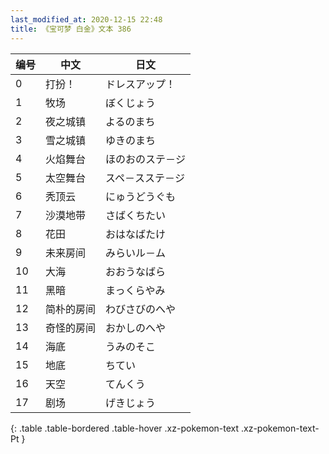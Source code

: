 ```yaml
---
last_modified_at: 2020-12-15 22:48
title: 《宝可梦 白金》文本 386
---
```

| 编号 | 中文 | 日文 |
| ---- | ---- | ---- |
| 0 | 打扮！ | ドレスアップ！ |
| 1 | 牧场 | ぼくじょう |
| 2 | 夜之城镇 | よるのまち |
| 3 | 雪之城镇 | ゆきのまち |
| 4 | 火焰舞台 | ほのおのステ－ジ |
| 5 | 太空舞台 | スペ－スステ－ジ |
| 6 | 秃顶云 | にゅうどうぐも |
| 7 | 沙漠地带 | さばくちたい |
| 8 | 花田 | おはなばたけ |
| 9 | 未来房间 | みらいル－ム |
| 10 | 大海 | おおうなばら |
| 11 | 黑暗 | まっくらやみ |
| 12 | 简朴的房间 | わびさびのへや |
| 13 | 奇怪的房间 | おかしのへや |
| 14 | 海底 | うみのそこ |
| 15 | 地底 | ちてい |
| 16 | 天空 | てんくう |
| 17 | 剧场 | げきじょう |
{: .table .table-bordered .table-hover .xz-pokemon-text .xz-pokemon-text-Pt }